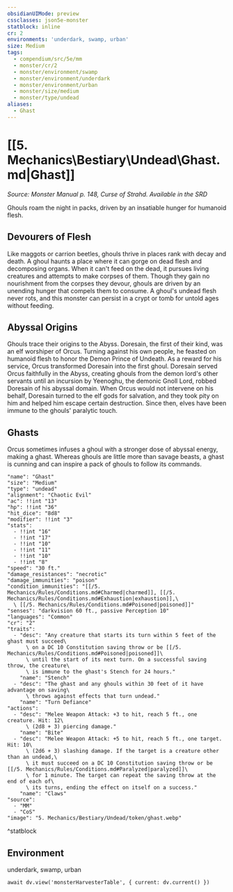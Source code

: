 ```yaml
---
obsidianUIMode: preview
cssclasses: json5e-monster
statblock: inline
cr: 2
environments: 'underdark, swamp, urban'
size: Medium
tags:
  - compendium/src/5e/mm
  - monster/cr/2
  - monster/environment/swamp
  - monster/environment/underdark
  - monster/environment/urban
  - monster/size/medium
  - monster/type/undead
aliases:
  - Ghast
---
```

# [[5. Mechanics\Bestiary\Undead\Ghast.md|Ghast]]
*Source: Monster Manual p. 148, Curse of Strahd. Available in the <span title='Systems Reference Document (5.1)'>SRD</span>*

Ghouls roam the night in packs, driven by an insatiable hunger for humanoid flesh.

## Devourers of Flesh

Like maggots or carrion beetles, ghouls thrive in places rank with decay and death. A ghoul haunts a place where it can gorge on dead flesh and decomposing organs. When it can't feed on the dead, it pursues living creatures and attempts to make corpses of them. Though they gain no nourishment from the corpses they devour, ghouls are driven by an unending hunger that compels them to consume. A ghoul's undead flesh never rots, and this monster can persist in a crypt or tomb for untold ages without feeding.

## Abyssal Origins

Ghouls trace their origins to the Abyss. Doresain, the first of their kind, was an elf worshiper of Orcus. Turning against his own people, he feasted on humanoid flesh to honor the Demon Prince of Undeath. As a reward for his service, Orcus transformed Doresain into the first ghoul. Doresain served Orcus faithfully in the Abyss, creating ghouls from the demon lord's other servants until an incursion by Yeenoghu, the demonic Gnoll Lord, robbed Doresain of his abyssal domain. When Orcus would not intervene on his behalf, Doresain turned to the elf gods for salvation, and they took pity on him and helped him escape certain destruction. Since then, elves have been immune to the ghouls' paralytic touch.

## Ghasts

Orcus sometimes infuses a ghoul with a stronger dose of abyssal energy, making a ghast. Whereas ghouls are little more than savage beasts, a ghast is cunning and can inspire a pack of ghouls to follow its commands.

```statblock
"name": "Ghast"
"size": "Medium"
"type": "undead"
"alignment": "Chaotic Evil"
"ac": !!int "13"
"hp": !!int "36"
"hit_dice": "8d8"
"modifier": !!int "3"
"stats":
  - !!int "16"
  - !!int "17"
  - !!int "10"
  - !!int "11"
  - !!int "10"
  - !!int "8"
"speed": "30 ft."
"damage_resistances": "necrotic"
"damage_immunities": "poison"
"condition_immunities": "[[/5. Mechanics/Rules/Conditions.md#Charmed|charmed]], [[/5. Mechanics/Rules/Conditions.md#Exhaustion|exhaustion]],\
  \ [[/5. Mechanics/Rules/Conditions.md#Poisoned|poisoned]]"
"senses": "darkvision 60 ft., passive Perception 10"
"languages": "Common"
"cr": "2"
"traits":
  - "desc": "Any creature that starts its turn within 5 feet of the ghast must succeed\
      \ on a DC 10 Constitution saving throw or be [[/5. Mechanics/Rules/Conditions.md#Poisoned|poisoned]]\
      \ until the start of its next turn. On a successful saving throw, the creature\
      \ is immune to the ghast's Stench for 24 hours."
    "name": "Stench"
  - "desc": "The ghast and any ghouls within 30 feet of it have advantage on saving\
      \ throws against effects that turn undead."
    "name": "Turn Defiance"
"actions":
  - "desc": "Melee Weapon Attack: +3 to hit, reach 5 ft., one creature. Hit: 12\
      \ (2d8 + 3) piercing damage."
    "name": "Bite"
  - "desc": "Melee Weapon Attack: +5 to hit, reach 5 ft., one target. Hit: 10\
      \ (2d6 + 3) slashing damage. If the target is a creature other than an undead,\
      \ it must succeed on a DC 10 Constitution saving throw or be [[/5. Mechanics/Rules/Conditions.md#Paralyzed|paralyzed]]\
      \ for 1 minute. The target can repeat the saving throw at the end of each of\
      \ its turns, ending the effect on itself on a success."
    "name": "Claws"
"source":
  - "MM"
  - "CoS"
"image": "5. Mechanics/Bestiary/Undead/token/ghast.webp"
```
^statblock

## Environment

underdark, swamp, urban

```dataviewjs
await dv.view('monsterHarvesterTable', { current: dv.current() })
```
